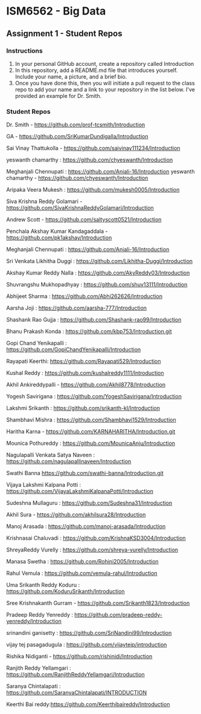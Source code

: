 # ISM6562 - Big Data

## Assignment 1 - Student Repos

### Instructions

1. In your personal GitHub account, create a repository called Introduction
2. In this repository, add a README.md file that introduces yourself. Include your name, a picture, and a brief bio.
3. Once you have done this, then you will initiate a pull request to the class repo to add your name and a link to your repository in the list below. I've provided an example for Dr. Smith. 


### Student Repos

Dr. Smith - https://github.com/prof-tcsmith/Introduction

GA - https://github.com/SriKumarDundigalla/Introduction

Sai Vinay Thattukolla - https://github.com/saivinay111234/Introduction


yeswanth chamarthy : https://github.com/chyeswanth/Introduction

Meghanjali Chennupati : https://github.com/Anjali-16/Introduction
yeswanth chamarthy - https://github.com/chyeswanth/Introduction

Aripaka Veera Mukesh : https://github.com/mukesh0005/Introduction

Siva Krishna Reddy Golamari - https://github.com/SivaKrishnaReddyGolamari/Introduction

Andrew Scott - https://github.com/saltyscott0521/Introduction

Penchala Akshay Kumar Kandagaddala - https://github.com/pk1akshay/Introduction

Meghanjali Chennupati : https://github.com/Anjali-16/Introduction

Sri Venkata Likhitha Duggi : https://github.com/Likhitha-Duggi/Introduction

Akshay Kumar Reddy Nalla : https://github.com/AkyReddy03/Introduction

Shuvrangshu Mukhopadhyay : https://github.com/shuv13111/Introduction

Abhijeet Sharma : https://github.com/Abhi262626/Introduction

Aarsha Joji : https://github.com/aarsha-777/Introduction

Shashank Rao Gujja : https://github.com/Shashank-rao99/Introduction

Bhanu Prakash Konda :   https://github.com/kbp753/Introduction.git

Gopi Chand Yenikapalli : https://github.com/GopiChandYenikapalli/Introduction

Rayapati Keerthi: https://github.com/Rayapati529/Introduction

Kushal Reddy : https://github.com/kushalreddy1111/Introduction

Akhil Ankireddypalli - https://github.com/Akhil8778/Introduction

Yogesh Savirigana : https://github.com/YogeshSavirigana/Introduction

Lakshmi Srikanth : https://github.com/srikanth-kl/Introduction

Shambhavi Mishra : https://github.com/Shambhavi1529/Introduction

Haritha Karna - https://github.com/KARNAHARITHA/Introduction.git

Mounica Pothureddy : https://github.com/MounicaAnju/Introduction

Nagulapalli Venkata Satya Naveen : https://github.com/nagulapallinaveen/Introduction

Swathi Banna https://github.com/swathi-banna/Introduction.git

Vijaya Lakshmi Kalpana Potti : https://github.com/VijayaLakshmiKalpanaPotti/Introduction

Sudeshna Mullaguru : https://github.com/Sudeshna31/Introduction

Akhil Sura - https://github.com/akhilsura28/Introduction

Manoj Arasada : https://github.com/manoj-arasada/Introduction

Krishnasai Chaluvadi : https://github.com/KrishnaKSD3004/Introduction

ShreyaReddy Vurelly : https://github.com/shreya-vurelly/Introduction

Manasa Swetha : https://github.com/Rohini2005/Introduction

Rahul Vemula : https://github.com/vemula-rahul/Introduction

Uma Srikanth Reddy Koduru : https://github.com/KoduruSrikanth/Introduction

Sree Krishnakanth Gurram - https://github.com/Srikanth1823/Introduction

Pradeep Reddy Yenreddy : https://github.com/pradeep-reddy-yenreddy/Introduction

srinandini ganisetty : https://github.com/SriNandini99/Introduction

vijay tej pasagadugula : https://github.com/vijaytejp/introduction

Rishika Nidiganti - https://github.com/rishinidi/Introduction

Ranjith Reddy Yellamgari : https://github.com/RanjithReddyYellamgari/Introduction

Saranya Chintalapati : https://github.com/SaranyaChintalapati/INTRODUCTION

Keerthi Bai reddy:https://github.com/Keerthibaireddy/Introduction

